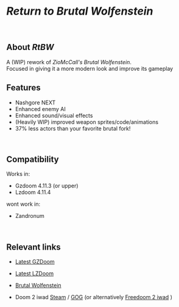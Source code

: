 # *Return to Brutal Wolfenstein*

<br>

## About _**RtBW**_
A (WIP) rework of *ZioMcCall's Brutal Wolfenstein*. <br>
Focused in giving it a more modern look and improve its gameplay


## Features
* Nashgore NEXT
* Enhanced enemy AI
* Enhanced sound/visual effects
* (Heavily WIP) improved weapon sprites/code/animations
* 37% less actors than your favorite brutal fork!

<br>

## Compatibility

Works in:
* Gzdoom 4.11.3 (or upper)
* Lzdoom 4.11.4

wont work in:
* Zandronum

<br>

## Relevant links
* [Latest GZDoom](https://zdoom.org/downloads)

* [Latest LZDoom](https://forum.zdoom.org/viewtopic.php?t=62157)

* [Brutal Wolfenstein](<https://www.moddb.com/mods/brutal-wolfenstein-3d/downloads/brutal-wolfenstein-3d-v-71>)

* Doom 2 iwad [Steam](https://store.steampowered.com/app/2280/DOOM__DOOM_II/) / [GOG](https://www.gog.com/en/game/doom_doom_ii) (or alternatively [Freedoom 2 iwad](https://github.com/freedoom/freedoom/releases/tag/v0.13.0) )
